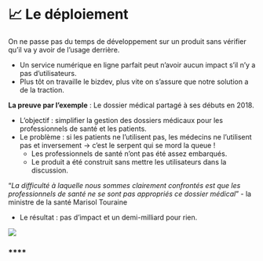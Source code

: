 # 📈 Le déploiement

On ne passe pas du temps de développement sur un produit sans vérifier qu’il va y avoir de l’usage derrière.

* Un service numérique en ligne parfait peut n’avoir aucun impact s’il n’y a pas d’utilisateurs.
* Plus tôt on travaille le bizdev, plus vite on s’assure que notre solution a de la traction.

**La preuve par l’exemple** : Le dossier médical partagé à ses débuts en 2018.

* L’objectif : simplifier la gestion des dossiers médicaux pour les professionnels de santé et les patients.
* Le problème : si les patients ne l’utilisent pas, les médecins ne l’utilisent pas et inversement → c’est le serpent qui se mord la queue !
  * Les professionnels de santé n’ont pas été assez embarqués.
  * Le produit a été construit sans mettre les utilisateurs dans la discussion.

“_La difficulté à laquelle nous sommes clairement confrontés est que les professionnels de santé ne se sont pas appropriés ce dossier médical_” - la ministre de la santé Marisol Touraine

* Le résultat : pas d’impact et un demi-milliard pour rien.

![](https://lh3.googleusercontent.com/KQBlgIK27vBVnndIueSYUoRpLLO1PoHWcWXYjy45OsutyAixnnuy8QqyaMk-INYF8XDrs12lr1kZ6DjWyStkq\_uLBWbfqFZ7hR6m8In9-JC7JvF0TWB\_gCL2xKZGRoY7GxPe8sxh)

### \*\*\*\*
